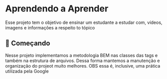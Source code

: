 # Aprendendo a Aprender

Esse projeto tem o objetivo de ensinar um estudante a estudar com, vídeos, imagens e informações a respeito to tópico

## 🚀 Começando

Nesse projeto implementamos a metodologia BEM nas classes das tags e também na estrutura de arquivos. Dessa forma mantemos a manutenção e organização do projeot muito melhores.
OBS essa é, inclusive, uma prática utilizada pela Google